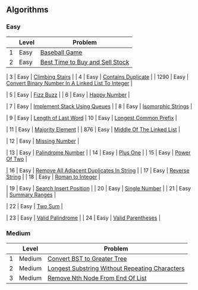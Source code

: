 ## Algorithms

### Easy
|      | Level  | Problem |
|------|--------|---------|
| 1    | Easy   | [Baseball Game](https://github.com/rdvnabay/LeetCode/blob/master/Algorithms/Solutions/Easy/BaseballGame.cs) |
| 2    | Easy   | [Best Time to Buy and Sell Stock](https://github.com/rdvnabay/LeetCode/blob/master/Algorithms/Solutions/Easy/BestTimeToBuyAndSellStock.cs) |

| 3    | Easy   | [Climbing Stairs](https://github.com/rdvnabay/LeetCode/blob/master/Algorithms/Solutions/Easy/ClimbingStairs.cs) |
| 4    | Easy   | [Contains Duplicate](https://github.com/rdvnabay/LeetCode/blob/master/Algorithms/Solutions/Easy/ContainsDuplicate.cs) |
| 1290 | Easy   | [Convert Binary Number In A Linked List To Integer](https://github.com/rdvnabay/LeetCode/blob/master/Algorithms/Solutions/Easy/ConvertBinaryNumberInALinkedListToInteger.cs) |


| 5   | Easy   | [Fizz Buzz](https://github.com/rdvnabay/LeetCode/blob/master/Algorithms/Solutions/Easy/FizzBuzz.cs) |
| 6   | Easy   | [Happy Number](https://github.com/rdvnabay/LeetCode/blob/master/Algorithms/Solutions/Easy/HappyNumber.cs) |

| 7   | Easy   | [Implement Stack Using Queues](https://github.com/rdvnabay/LeetCode/blob/master/Algorithms/Solutions/Easy/ImplementStackUsingQueues.cs) |
| 8   | Easy   | [Isomorphic Strings](https://github.com/rdvnabay/LeetCode/blob/master/Algorithms/Solutions/Easy/IsomorphicStrings.cs) |

| 9   | Easy   | [Length of Last Word](https://github.com/rdvnabay/LeetCode/blob/master/Algorithms/Solutions/Easy/LengthOfLastWord.cs) 
| 10  | Easy   | [Longest Common Prefix](https://github.com/rdvnabay/LeetCode/blob/master/Algorithms/Solutions/Easy/LongestCommonPrefix.cs) | 

| 11  | Easy   | [Majority Element](https://github.com/rdvnabay/LeetCode/blob/master/Algorithms/Solutions/Easy/MajorityElement.cs) |
| 876 | Easy   | [Middle Of The Linked List](https://github.com/rdvnabay/LeetCode/blob/master/Algorithms/Solutions/Easy/MiddleOfTheLinkedList.cs) |

| 12  | Easy   | [Missing Number](https://github.com/rdvnabay/LeetCode/blob/master/Algorithms/Solutions/Easy/MissingNumber.cs) | 

| 13  | Easy   | [Palindrome Number](https://github.com/rdvnabay/LeetCode/blob/master/Algorithms/Solutions/Easy/PalindromeNumber.cs) | 
| 14  | Easy   | [Plus One](https://github.com/rdvnabay/LeetCode/blob/master/Algorithms/Solutions/Easy/PlusOne.cs) |
| 15  | Easy   | [Power Of Two](https://github.com/rdvnabay/LeetCode/blob/master/Algorithms/Solutions/Easy/PowerOfTwo.cs) |

| 16  | Easy   | [Remove All Adjacent Duplicates In String](https://github.com/rdvnabay/LeetCode/blob/master/Algorithms/Solutions/Easy/RemoveAllAdjacentDuplicatesInString.cs) |
| 17  | Easy   | [Reverse String](https://github.com/rdvnabay/LeetCode/blob/master/Algorithms/Solutions/Easy/ReverseString.cs) |
| 18  | Easy   | [Roman to Integer](https://github.com/rdvnabay/LeetCode/blob/master/Algorithms/Solutions/Easy/RomanToInteger.cs) |

| 19  | Easy   | [Search Insert Position](https://github.com/rdvnabay/LeetCode/blob/master/Algorithms/Solutions/Easy/SearchInsertPosition.cs) |
| 20  | Easy   | [Single Number](https://github.com/rdvnabay/LeetCode/blob/master/Algorithms/Solutions/Easy/SingleNumber.cs) |
| 21  | Easy   | [Summary Ranges](https://github.com/rdvnabay/LeetCode/blob/master/Algorithms/Solutions/Easy/SummaryRanges.cs) |

| 22  | Easy   | [Two Sum](https://github.com/rdvnabay/LeetCode/blob/master/Algorithms/Solutions/Easy/TwoSum.cs) | 

| 23  | Easy   | [Valid Palindrome](https://github.com/rdvnabay/LeetCode/blob/master/Algorithms/Solutions/Easy/ValidPalindrome.cs) |
| 24  | Easy   | [Valid Parentheses](https://github.com/rdvnabay/LeetCode/blob/master/Algorithms/Solutions/Easy/ValidParentheses.cs) |




### Medium
|     | Level  | Problem |
|-----|--------|---------|
| 1   | Medium | [Convert BST to Greater Tree](https://github.com/rdvnabay/LeetCode/blob/master/Algorithms/Solutions/Medium/ConvertBSTToGreaterTree.cs) |
| 2   | Medium | [Longest Substring Without Repeating Characters](https://github.com/rdvnabay/LeetCode/blob/master/Algorithms/Solutions/Medium/LongestSubstringWithoutRepeatingCharacters.cs) |
| 3   | Medium | [Remove Nth Node From End Of List](https://github.com/rdvnabay/LeetCode/blob/master/Algorithms/Solutions/Medium/RemoveNthNodeFromEndOfList.cs) |  



